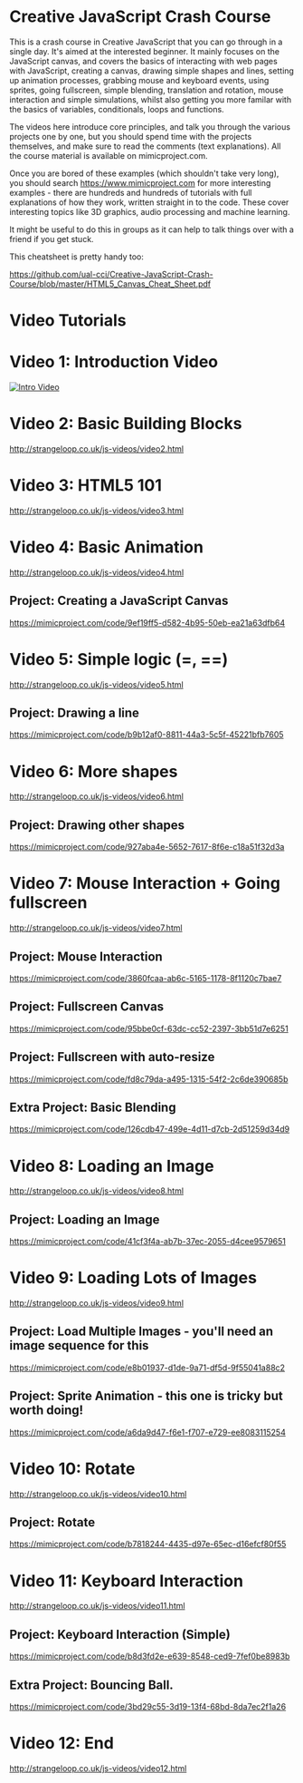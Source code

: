 # Creative JavaScript Crash Course

This is a crash course in Creative JavaScript that you can go through in a single day. It's aimed at the interested beginner. It mainly focuses on the JavaScript canvas, and covers the basics of interacting with web pages with JavaScript, creating a canvas, drawing simple shapes and lines, setting up animation processes, grabbing mouse and keyboard events, using sprites, going fullscreen, simple blending, translation and rotation, mouse interaction and simple simulations, whilst also getting you more familar with the basics of variables, conditionals, loops and functions. 

The videos here introduce core principles, and talk you through the various projects one by one, but you should spend time with the projects themselves, and make sure to read the comments (text explanations). All the course material is available on mimicproject.com.

Once you are bored of these examples (which shouldn't take very long), you should search https://www.mimicproject.com for more interesting examples - there are hundreds and hundreds of tutorials with full explanations of how they work, written straight in to the code. These cover interesting topics like 3D graphics, audio processing and machine learning.

It might be useful to do this in groups as it can help to talk things over with a friend if you get stuck.

This cheatsheet is pretty handy too:

https://github.com/ual-cci/Creative-JavaScript-Crash-Course/blob/master/HTML5_Canvas_Cheat_Sheet.pdf

# Video Tutorials

# Video 1: Introduction Video
[![Intro Video](http://www.strangeloop.co.uk/js-videos/js.png "Introduction Video")](http://www.strangeloop.co.uk/js-videos/video1.html)


# Video 2: Basic Building Blocks
http://strangeloop.co.uk/js-videos/video2.html

# Video 3: HTML5 101
http://strangeloop.co.uk/js-videos/video3.html

# Video 4: Basic Animation
http://strangeloop.co.uk/js-videos/video4.html

## Project: Creating a JavaScript Canvas
https://mimicproject.com/code/9ef19ff5-d582-4b95-50eb-ea21a63dfb64

# Video 5: Simple logic (=, ==)
http://strangeloop.co.uk/js-videos/video5.html
## Project: Drawing a line
https://mimicproject.com/code/b9b12af0-8811-44a3-5c5f-45221bfb7605

# Video 6: More shapes
http://strangeloop.co.uk/js-videos/video6.html
## Project: Drawing other shapes
https://mimicproject.com/code/927aba4e-5652-7617-8f6e-c18a51f32d3a

# Video 7: Mouse Interaction + Going fullscreen
http://strangeloop.co.uk/js-videos/video7.html

## Project: Mouse Interaction
https://mimicproject.com/code/3860fcaa-ab6c-5165-1178-8f1120c7bae7
## Project: Fullscreen Canvas
https://mimicproject.com/code/95bbe0cf-63dc-cc52-2397-3bb51d7e6251
## Project: Fullscreen with auto-resize
https://mimicproject.com/code/fd8c79da-a495-1315-54f2-2c6de390685b
## Extra Project: Basic Blending
https://mimicproject.com/code/126cdb47-499e-4d11-d7cb-2d51259d34d9

# Video 8: Loading an Image
http://strangeloop.co.uk/js-videos/video8.html
## Project: Loading an Image
https://mimicproject.com/code/41cf3f4a-ab7b-37ec-2055-d4cee9579651

# Video 9: Loading Lots of Images
http://strangeloop.co.uk/js-videos/video9.html
## Project: Load Multiple Images - you'll need an image sequence for this
https://mimicproject.com/code/e8b01937-d1de-9a71-df5d-9f55041a88c2
## Project: Sprite Animation - this one is tricky but worth doing!
https://mimicproject.com/code/a6da9d47-f6e1-f707-e729-ee8083115254

# Video 10: Rotate
http://strangeloop.co.uk/js-videos/video10.html
## Project: Rotate
https://mimicproject.com/code/b7818244-4435-d97e-65ec-d16efcf80f55

# Video 11: Keyboard Interaction
http://strangeloop.co.uk/js-videos/video11.html
## Project: Keyboard Interaction (Simple)
https://mimicproject.com/code/b8d3fd2e-e639-8548-ced9-7fef0be8983b

## Extra Project: Bouncing Ball.
https://mimicproject.com/code/3bd29c55-3d19-13f4-68bd-8da7ec2f1a26

# Video 12: End
http://strangeloop.co.uk/js-videos/video12.html
